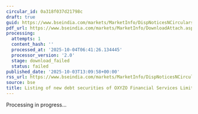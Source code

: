 ```yaml
---
circular_id: 0a318f037d21798c
draft: true
guid: https://www.bseindia.com/markets/MarketInfo/DispNoticesNCirculars.aspx?Noticeid={D3DF2FF2-F4F5-4D11-B7CE-19A705941251}&noticeno=20251003-49&dt=10/03/2025&icount=49&totcount=73&flag=0
pdf_url: https://www.bseindia.com/markets/MarketInfo/DownloadAttach.aspx?id=20251003-49&attachedId=
processing:
  attempts: 1
  content_hash: ''
  processed_at: '2025-10-04T06:41:26.134445'
  processor_version: '2.0'
  stage: download_failed
  status: failed
published_date: '2025-10-03T13:09:58+00:00'
rss_url: https://www.bseindia.com/markets/MarketInfo/DispNoticesNCirculars.aspx?Noticeid={D3DF2FF2-F4F5-4D11-B7CE-19A705941251}&noticeno=20251003-49&dt=10/03/2025&icount=49&totcount=73&flag=0
source: bse
title: Listing of new debt securities of OXYZO Financial Services Limited
---
```


Processing in progress...